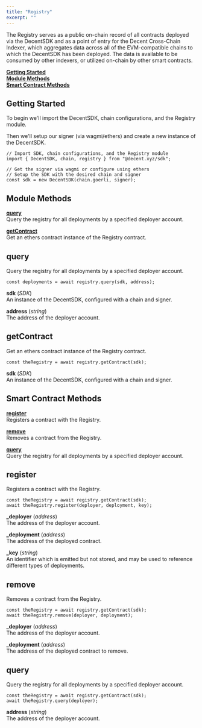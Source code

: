```yaml
---
title: "Registry"
excerpt: ""
---
```

The Registry serves as a public on-chain record of all contracts deployed via the DecentSDK and as a point of entry for the Decent Cross-Chain Indexer, which aggregates data across all of the EVM-compatible chains to which the DecentSDK has been deployed. The data is available to be consumed by other indexers, or utilized on-chain by other smart contracts.

[**Getting Started**](#getting-started)  
[**Module Methods**](#module-methods)  
[**Smart Contract Methods**](#smart-contract-methods)  

## Getting Started

To begin we'll import the DecentSDK, chain configurations, and the Registry module.

Then we'll setup our signer (via wagmi/ethers) and create a new instance of the DecentSDK.

```
// Import SDK, chain configurations, and the Registry module
import { DecentSDK, chain, registry } from "@decent.xyz/sdk";

// Get the signer via wagmi or configure using ethers
// Setup the SDK with the desired chain and signer
const sdk = new DecentSDK(chain.goerli, signer);
```

## Module Methods

[**query**](#query)  
Query the registry for all deployments by a specified deployer account.

[**getContract**](#getcontract)  
Get an ethers contract instance of the Registry contract.

## query

Query the registry for all deployments by a specified deployer account.

```
const deployments = await registry.query(sdk, address);
```

**sdk** (*SDK*)  
An instance of the DecentSDK, configured with a chain and signer.

**address** (*string*)  
The address of the deployer account.

## getContract

Get an ethers contract instance of the Registry contract.

```
const theRegistry = await registry.getContract(sdk);
```

**sdk** (*SDK*)  
An instance of the DecentSDK, configured with a chain and signer.

## Smart Contract Methods

[**register**](#register)  
Registers a contract with the Registry.

[**remove**](#remove)  
Removes a contract from the Registry.

[**query**](#query-1)  
Query the registry for all deployments by a specified deployer account.

## register

Registers a contract with the Registry.

```
const theRegistry = await registry.getContract(sdk);
await theRegistry.register(deployer, deployment, key);
```

**_deployer** (*address*)  
The address of the deployer account.

**_deployment** (*address*)  
The address of the deployed contract.

**_key**  (*string*)  
An identifier which is emitted but not stored, and may be used to reference different types of deployments.

## remove

Removes a contract from the Registry.

```
const theRegistry = await registry.getContract(sdk);
await theRegistry.remove(deployer, deployment);
```

**_deployer** (*address*)  
The address of the deployer account.

**_deployment** (*address*)  
The address of the deployed contract to remove.

## query

Query the registry for all deployments by a specified deployer account.

```
const theRegistry = await registry.getContract(sdk);
await theRegistry.query(deployer);
```

**address** (*string*)  
The address of the deployer account.